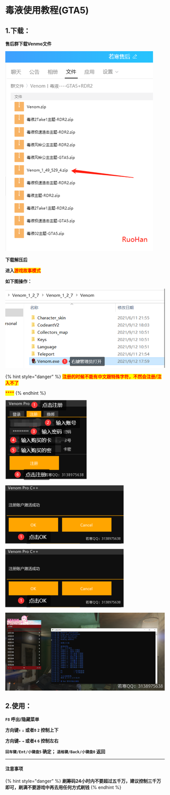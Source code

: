 # 毒液使用教程(GTA5)

## 1.下载：

**售后群下载Venmo文件**

![](<../../../.gitbook/assets/image (16) (1).png>)

**下载解压后**

**进入**<mark style="color:red;">**游戏故事模式**</mark>

**如下图操作：**

![](<../../../.gitbook/assets/image (57) (1) (1).png>)

{% hint style="danger" %}
<mark style="color:red;">**注册的时候不能有中文跟特殊字符，不然会注册/注入不了**</mark>

<mark style="color:red;">\*\*\*\*</mark>
{% endhint %}

![](<../../../.gitbook/assets/image (29) (1).png>)

![](<../../../.gitbook/assets/image (26) (1).png>)

![](<../../../.gitbook/assets/image (26) (1).png>)

![出现黑框代表注入成功](<../../../.gitbook/assets/image (31) (1).png>)

## **2.使用：**

**`F8` 呼出/隐藏菜单**

**方向键`↑`  `↓` 或者`8`  `2` 控制上下**

**方向键`←`  `→` 或者`4`  `6` 控制左右**

**`回车键/Ent/小键盘5` 确定； `退格键/Back/小键盘0` 返回**

***

#### 注意事项

{% hint style="danger" %}
**刷筹码24小时内不要超过五千万，建议控制三千万即可，刷满不要游戏中再去用任何方式刷钱**
{% endhint %}
